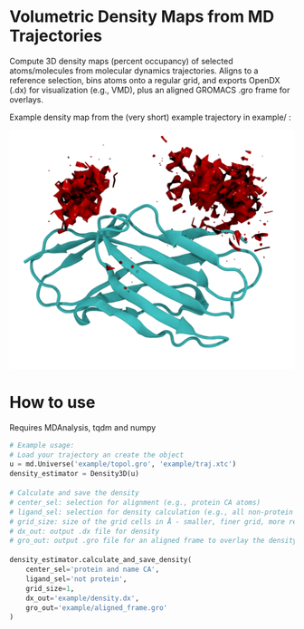 # Volumetric Density Maps from MD Trajectories

Compute 3D density maps (percent occupancy) of selected atoms/molecules from molecular dynamics trajectories.
Aligns to a reference selection, bins atoms onto a regular grid, and exports OpenDX (.dx) for visualization (e.g., VMD), plus an aligned GROMACS .gro frame for overlays.

Example density map from the (very short) example trajectory in example/ :

![Example density map](example/example.png)

# How to use
Requires MDAnalysis, tqdm and numpy

```python
# Example usage:
# Load your trajectory an create the object
u = md.Universe('example/topol.gro', 'example/traj.xtc')
density_estimator = Density3D(u)

# Calculate and save the density
# center_sel: selection for alignment (e.g., protein CA atoms)
# ligand_sel: selection for density calculation (e.g., all non-protein atoms)
# grid_size: size of the grid cells in Å - smaller, finer grid, more resolution, but slower
# dx_out: output .dx file for density
# gro_out: output .gro file for an aligned frame to overlay the density

density_estimator.calculate_and_save_density(
    center_sel='protein and name CA',
    ligand_sel='not protein',
    grid_size=1,
    dx_out='example/density.dx',
    gro_out='example/aligned_frame.gro'
)
```

